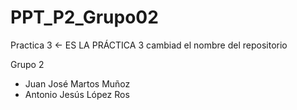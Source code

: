 # PPT_P2_Grupo02
Practica 3 <- ES LA PRÁCTICA 3 cambiad el nombre del repositorio

Grupo 2	
- Juan José Martos Muñoz
- Antonio Jesús López Ros

